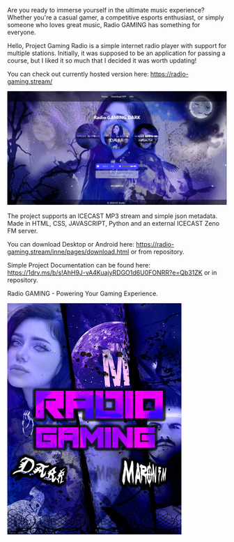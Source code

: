 Are you ready to immerse yourself in the ultimate music experience? Whether you're a casual gamer, a competitive esports enthusiast, or simply someone who loves great music, Radio GAMING has something for everyone.

Hello, Project Gaming Radio is a simple internet radio player with support for multiple stations. Initially, it was supposed to be an application for passing a course, but I liked it so much that I decided it was worth updating!

You can check out currently hosted version here: https://radio-gaming.stream/

![Radio Gaming Showcase Gif](https://raw.githubusercontent.com/kubadoPL/Gaming-Radio/main/Assets/Ads/Radio%20Showcase.gif)

The project supports an ICECAST MP3 stream and simple json metadata.
Made in HTML, CSS, JAVASCRIPT, Python and an external ICECAST Zeno FM server.

You can download Desktop or Android here: https://radio-gaming.stream/inne/pages/download.html or from repository.

Simple Project Documentation can be found here: https://1drv.ms/b/s!AhH9J-vA4KuajyRDGO1d6U0FONRR?e=Qb31ZK or in repository.

Radio GAMING - Powering Your Gaming Experience.

<img src="https://raw.githubusercontent.com/kubadoPL/Gaming-Radio/main/Assets/Ads/Radio%20Gaming%20ad.png" width="400" height="auto">